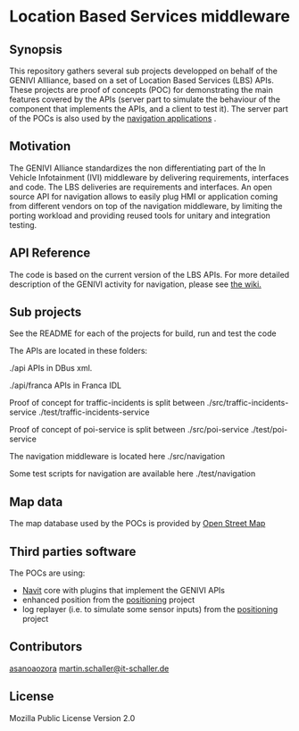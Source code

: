 # Location Based Services middleware

## Synopsis

This repository gathers several sub projects developped on behalf of the GENIVI Allliance, based on a set of Location Based Services (LBS) APIs.
These projects are proof of concepts (POC) for demonstrating the main features covered by the APIs (server part to simulate the behaviour of the component that implements the APIs, and a client to test it).
The server part of the POCs is also used by the [navigation applications](https://github.com/GENIVI/navigation-application) . 

## Motivation

The GENIVI Alliance standardizes the non differentiating part of the In Vehicle Infotainment (IVI) middleware by delivering requirements, interfaces and code. The LBS deliveries are requirements and interfaces. 
An open source API for navigation allows to easily plug HMI or application coming from different vendors on top of the navigation middleware, by limiting the porting workload and providing reused tools for unitary and integration testing.


## API Reference

The code is based on the current version of the LBS APIs. For more detailed description of the GENIVI activity for navigation, please see [the wiki.](https://at.projects.genivi.org/wiki/display/NAV/IVI+Navigation+Home) 

## Sub projects

See the README for each of the projects for build, run and test the code

The APIs are located in these folders:

./api
APIs in DBus xml. 

./api/franca
APIs in Franca IDL

Proof of concept for traffic-incidents is split between
./src/traffic-incidents-service
./test/traffic-incidents-service

Proof of concept of poi-service is split between
./src/poi-service
./test/poi-service

The navigation middleware is located here
./src/navigation

Some test scripts for navigation are available here
./test/navigation

## Map data
The map database used by the POCs is provided by [Open Street Map](https://www.openstreetmap.org/) 

## Third parties software

The POCs are using:
- [Navit](https://github.com/navit-gps/navit/)  core with plugins that implement the GENIVI APIs
- enhanced position from the [positioning](https://github.com/GENIVI/positioning)  project
- log replayer (i.e. to simulate some sensor inputs) from the [positioning](https://github.com/GENIVI/positioning)  project

## Contributors
[asanoaozora](https://github.com/asanoaozora) 
<martin.schaller@it-schaller.de>

## License

Mozilla Public License Version 2.0

